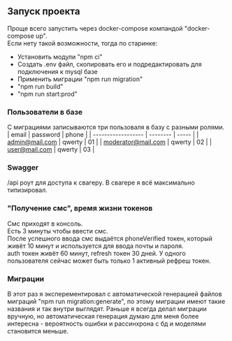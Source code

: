 ## Запуск проекта
Проще всего запустить через docker-compose компандой "docker-compose up".\
Если нету такой возможности, тогда по старинке:
- Установить модули "npm ci"
- Создать .env файл, скопировать его и подредактировать для подключения к mysql базе
- Применить миграции "npm run migration"
- "npm run build"
- "npm run start:prod"

### Пользователи в базе
С миграциями записываются три пользоваля в базу с разными ролями.
| email              | password | phone |
| ------------------ | -------- | ----- |
| admin@mail.com     | qwerty   | 01    |
| moderator@mail.com | qwerty   | 02    |
| user@mail.com      | qwerty   | 03    |

### Swagger
/api роут для доступа к свагеру. В свагере я всё максимально типизировал.

### "Получение смс", время жизни токенов
Смс приходят в консоль.\
Есть 3 минуты чтобы ввести смс.\
После успешного ввода смс выдаётся phoneVerified токен, который живёт 10 минут и используется для ввода почты и пароля.\
auth токен живёт 60 минут, refresh токен 30 дней. У одного пользователя сейчас может быть только 1 активный рефреш токен.

### Миграции
В этот раз я эксперементировал с автоматической генерацией файлов миграций "npm run migration:generate", по этому миграции имеют такие названия и так внутри выглядят. Раньше я всегда делал миграции вручную, но автоматическая генерация думаю для меня более интересна - вероятность ошибки и рассинхрона с бд и моделями становится меньше. 